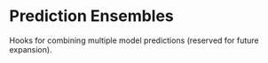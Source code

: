 # Prediction Ensembles

Hooks for combining multiple model predictions (reserved for future expansion).
